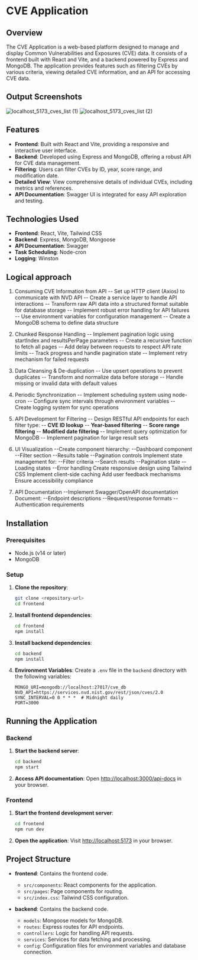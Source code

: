 # CVE Application

## Overview

The CVE Application is a web-based platform designed to manage and display Common Vulnerabilities and Exposures (CVE) data. It consists of a frontend built with React and Vite, and a backend powered by Express and MongoDB. The application provides features such as filtering CVEs by various criteria, viewing detailed CVE information, and an API for accessing CVE data.

## Output Screenshots
![localhost_5173_cves_list (1)](https://github.com/user-attachments/assets/bdeea753-22eb-4893-8c96-7b3a1a292db1)
![localhost_5173_cves_list (2)](https://github.com/user-attachments/assets/e17f3201-3dc8-4fb3-83d2-07a2ca88214f)


## Features

- **Frontend**: Built with React and Vite, providing a responsive and interactive user interface.
- **Backend**: Developed using Express and MongoDB, offering a robust API for CVE data management.
- **Filtering**: Users can filter CVEs by ID, year, score range, and modification date.
- **Detailed View**: View comprehensive details of individual CVEs, including metrics and references.
- **API Documentation**: Swagger UI is integrated for easy API exploration and testing.

## Technologies Used

- **Frontend**: React, Vite, Tailwind CSS
- **Backend**: Express, MongoDB, Mongoose
- **API Documentation**: Swagger
- **Task Scheduling**: Node-cron
- **Logging**: Winston

## Logical approach
1. Consuming CVE Information from API
-- Set up HTTP client (Axios) to communicate with NVD API
-- Create a service layer to handle API interactions
-- Transform raw API data into a structured format suitable for database storage
-- Implement robust error handling for API failures
-- Use environment variables for configuration management
-- Create a MongoDB schema to define data structure
   
3. Chunked Response Handling
-- Implement pagination logic using startIndex and resultsPerPage parameters
-- Create a recursive function to fetch all pages
-- Add delay between requests to respect API rate limits
-- Track progress and handle pagination state
-- Implement retry mechanism for failed requests

4. Data Cleansing & De-duplication
-- Use upsert operations to prevent duplicates
-- Transform and normalize data before storage
-- Handle missing or invalid data with default values

5. Periodic Synchronization
-- Implement scheduling system using node-cron
-- Configure sync intervals through environment variables
-- Create logging system for sync operations
   
6. API Development for Filtering
-- Design RESTful API endpoints for each filter type:
-- **CVE ID lookup**
-- **Year-based filtering**
-- **Score range filtering**
-- **Modified date filtering**
-- Implement query optimization for MongoDB
-- Implement pagination for large result sets

7. UI Visualization
--Create component hierarchy:
--Dashboard component
--Filter section
--Results table
--Pagination controls
Implement state management for:
--Filter criteria
--Search results
--Pagination state
--Loading states
--Error handling
Create responsive design using Tailwind CSS
Implement client-side caching
Add user feedback mechanisms
Ensure accessibility compliance

8. API Documentation
--Implement Swagger/OpenAPI documentation
Document:
--Endpoint descriptions
--Request/response formats
--Authentication requirements

## Installation

### Prerequisites

- Node.js (v14 or later)
- MongoDB

### Setup

1. **Clone the repository**:
   ```bash
   git clone <repository-url>
   cd frontend
   ```

2. **Install frontend dependencies**:
   ```bash
   cd frontend
   npm install
   ```

3. **Install backend dependencies**:
   ```bash
   cd backend
   npm install
   ```

4. **Environment Variables**:
   Create a `.env` file in the `backend` directory with the following variables:
   ```plaintext
   MONGO_URI=mongodb://localhost:27017/cve_db
   NVD_API=https://services.nvd.nist.gov/rest/json/cves/2.0
   SYNC_INTERVAL=0 0 * * *  # Midnight daily
   PORT=3000
   ```

## Running the Application

### Backend

1. **Start the backend server**:
   ```bash
   cd backend
   npm start
   ```

2. **Access API documentation**:
   Open [http://localhost:3000/api-docs](http://localhost:3000/api-docs) in your browser.

### Frontend

1. **Start the frontend development server**:
   ```bash
   cd frontend
   npm run dev
   ```

2. **Open the application**:
   Visit [http://localhost:5173](http://localhost:5173) in your browser.

## Project Structure

- **frontend**: Contains the frontend code.
  - `src/components`: React components for the application.
  - `src/pages`: Page components for routing.
  - `src/index.css`: Tailwind CSS configuration.

- **backend**: Contains the backend code.
  - `models`: Mongoose models for MongoDB.
  - `routes`: Express routes for API endpoints.
  - `controllers`: Logic for handling API requests.
  - `services`: Services for data fetching and processing.
  - `config`: Configuration files for environment variables and database connection.

